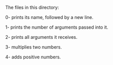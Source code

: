 The files in this directory:

0- prints its name, followed by a new line.

1- prints the number of arguments passed into it.

2- prints all arguments it receives.

3- multiplies two numbers.

4- adds positive numbers.
